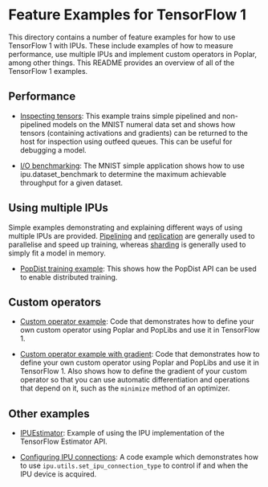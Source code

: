 # Feature Examples for TensorFlow 1

This directory contains a number of feature examples for how to use TensorFlow 1 with IPUs. These include examples of how to measure performance, use multiple IPUs and implement custom operators in Poplar, among other things. This README provides an overview of all of the TensorFlow 1 examples.


## Performance

- [Inspecting tensors](inspecting_tensors): This example trains simple pipelined and non-pipelined models on the MNIST numeral data set and shows how tensors (containing activations and gradients) can be returned to the host for inspection using outfeed queues.
This can be useful for debugging a model.

- [I/O benchmarking](../../simple_applications/tensorflow/mnist): The MNIST simple application shows how to use ipu.dataset_benchmark to determine the maximum achievable throughput for a given dataset.

## Using multiple IPUs

Simple examples demonstrating and explaining different ways of using multiple IPUs are provided. [Pipelining](pipelining) and [replication](replication) are generally used to parallelise and speed up training, whereas [sharding](sharding) is generally used to simply fit a model in memory.

- [PopDist training example](popdist): This shows how the PopDist API can be used to enable distributed training.

## Custom operators

- [Custom operator example](custom_op): Code that demonstrates how to define your own custom operator using Poplar and PopLibs and use it in TensorFlow 1.

- [Custom operator example with gradient](custom_gradient): Code that demonstrates how to define your own custom operator using Poplar and PopLibs and use it in TensorFlow 1. Also shows how to define the gradient of your custom operator so that you can use automatic differentiation and operations that depend on it, such as the `minimize` method of an optimizer.


## Other examples

- [IPUEstimator](ipuestimator): Example of using the IPU implementation of the TensorFlow Estimator API.

- [Configuring IPU connections](connection_type): A code example which demonstrates how to use `ipu.utils.set_ipu_connection_type` to control if and when the IPU device is acquired.
